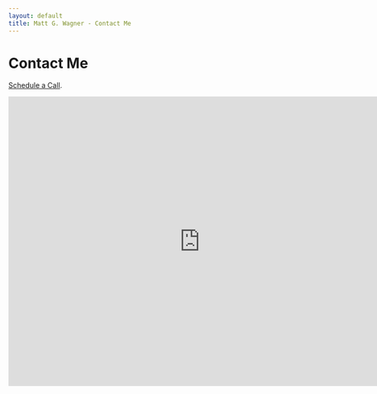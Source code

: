 ```yaml
---
layout: default
title: Matt G. Wagner - Contact Me
---
```


# Contact Me

[Schedule a Call](https://calendly.com/mattgwagner).

<iframe src="https://spreadsheets.google.com/embeddedform?formkey=dHhGMGJtaHlpQXdRU1kzTkRtNTFaaGc6MQ" width="760" height="575" frameborder="0" marginheight="0" marginwidth="0">Loading...</iframe>
